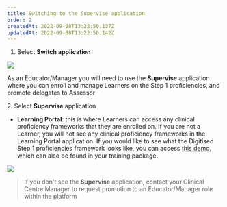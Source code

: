 ```yaml
---
title: Switching to the Supervise application
order: 2
createdAt: 2022-09-08T13:22:50.137Z
updatedAt: 2022-09-08T13:22:50.142Z
---
```

1. Select **Switch application**

![](/img/promotion-to-em_1_n.png)

As an Educator/Manager you will need to use the **Supervise** application where you can enroll and manage Learners on the Step 1 proficiencies, and promote delegates to Assessor

2﻿. Select **Supervise** application

* **Learning Portal**: this is where Learners can access any clinical proficiency frameworks that they are enrolled on. If you are not a Learner, you will not see any clinical proficiency frameworks in the Learning Portal application. If you would like to see what the Digitised Step 1 proficiencies framework looks like, you can access [this demo](https://nhs-step1-proficiencies-demo.netlify.app/), which can also be found in your training package.

![](/img/promotion-to-em_2_n.png)

> If you don't see the **Supervise** application, contact your Clinical Centre Manager to request promotion to an Educator/Manager role within the platform